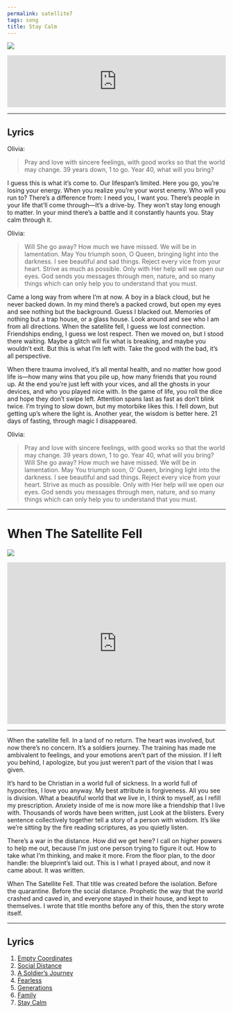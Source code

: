 ```yaml
---
permalink: satellite7
tags: song
title: Stay Calm
---
```


![][image-1]

<iframe style="border: 0; width: 100%; height: 120px;" src="https://bandcamp.com/EmbeddedPlayer/album=2462917108/size=large/bgcol=ffffff/linkcol=63b2cc/tracklist=false/artwork=none/track=61175516/transparent=true/" seamless><a href="https://nashp.bandcamp.com/album/when-the-satellite-fell">When The Satellite Fell by Nash Pitre</a></iframe>

---- 

## Lyrics

Olivia:

> Pray and love with sincere feelings, with good works so that the world may change. 39 years down, 1 to go. Year 40, what will you bring? 

I guess this is what it’s come to. Our lifespan’s limited. Here you go, you’re losing your energy. When you realize you’re your worst enemy. Who will you run to? There’s a difference from: I need you, I want you. There’s people in your life that’ll come through—It’s a drive-by. They won’t stay long enough to matter. In your mind there’s a battle and it constantly haunts you. Stay calm through it.

Olivia:

> Will She go away? How much we have missed. We will be in lamentation. May You triumph soon, O Queen, bringing light into the darkness. I see beautiful and sad things. Reject every vice from your heart. Strive as much as possible. Only with Her help will we open our eyes. God sends you messages through men, nature, and so many things which can only help you to understand that you must.

Came a long way from where I’m at now. A boy in a black cloud, but he never backed down. In my mind there’s a packed crowd, but open my eyes and see nothing but the background. Guess I blacked out. Memories of nothing but a trap house, or a glass house. Look around and see who I am from all directions. When the satellite fell, I guess we lost connection. Friendships ending, I guess we lost respect. Then we moved on, but I stood there waiting. Maybe a glitch will fix what is breaking, and maybe you wouldn’t exit. But this is what I’m left with. Take the good with the bad, it’s all perspective.

When there trauma involved, it’s all mental health, and no matter how good life is—how many wins that you pile up, how many friends that you round up. At the end you’re just left with your vices, and all the ghosts in your devices, and who you played nice with. In the game of life, you roll the dice and hope they don’t swipe left. Attention spans last as fast as don’t blink twice. I’m trying to slow down, but my motorbike likes this. I fell down, but getting up’s where the light is. Another year, the wisdom is better here. 21 days of fasting, through magic I disappeared.

Olivia:

> Pray and love with sincere feelings, with good works so that the world may change. 39 years down, 1 to go. Year 40, what will you bring? Will She go away? How much we have missed. We will be in lamentation. May You triumph soon, O’ Queen, bringing light into the darkness. I see beautiful and sad things. Reject every vice from your heart. Strive as much as possible. Only with Her help will we open our eyes. God sends you messages through men, nature, and so many things which can only help you to understand that you must.

---- 

# When The Satellite Fell

![][image-2]

<iframe style="border: 0; width: 100%; height: 373px;" src="https://bandcamp.com/EmbeddedPlayer/album=2462917108/size=large/bgcol=ffffff/linkcol=63b2cc/artwork=none/transparent=true/" seamless><a href="https://nashp.bandcamp.com/album/when-the-satellite-fell">When The Satellite Fell by Nash Pitre</a></iframe>

---- 

When the satellite fell. In a land of no return. The heart was involved, but now there’s no concern. It’s a soldiers journey. The training has made me ambivalent to feelings, and your emotions aren’t part of the mission. If I left you behind, I apologize, but you just weren’t part of the vision that I was given.

It’s hard to be Christian in a world full of sickness. In a world full of hypocrites, I love you anyway. My best attribute is forgiveness. All you see is division. What a beautiful world that we live in, I think to myself, as I refill my prescription. Anxiety inside of me is now more like a friendship that I live with. Thousands of words have been written, just Look at the blisters. Every sentence collectively together tell a story of a person with wisdom. It’s like we’re sitting by the fire reading scriptures, as you quietly listen.

There’s a war in the distance. How did we get here? I call on higher powers to help me out, because I’m just one person trying to figure it out. How to take what I’m thinking, and make it more. From the floor plan, to the door handle: the blueprint’s laid out. This is I what I prayed about, and now it came about. It was written.

When The Satellite Fell. That title was created before the isolation. Before the quarantine. Before the social distance. Prophetic the way that the world crashed and caved in, and everyone stayed in their house, and kept to themselves. I wrote that title months before any of this, then the story wrote itself.

---- 

## Lyrics

1. [Empty Coordinates][1]
2. [Social Distance][2]
3. [A Soldier’s Journey][3]
4. [Fearless][4]
5. [Generations][5]
6. [Family][6]
7. [Stay Calm][7]

[1]:	satellite1
[2]:	satellite2
[3]:	satellite3
[4]:	satellite4
[5]:	satellite5
[6]:	satellite6
[7]:	satellite7

[image-1]:	https://i.imgur.com/iKQTNDf.jpg
[image-2]:	https://i.imgur.com/iKQTNDf.jpg